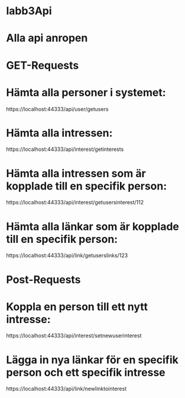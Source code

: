 # labb3Api
# Alla api anropen
# 
#
#
# GET-Requests
# Hämta alla personer i systemet:
https://localhost:44333/api/user/getusers
# Hämta alla intressen:
https://localhost:44333/api/interest/getinterests
# Hämta alla intressen som är kopplade till en specifik person:
https://localhost:44333/api/interest/getusersinterest/112
# Hämta alla länkar som är kopplade till en specifik person:
https://localhost:44333/api/link/getuserslinks/123
# Post-Requests
# Koppla en person till ett nytt intresse:
https://localhost:44333/api/interest/setnewuserinterest
# Lägga in nya länkar för en specifik person och ett specifik intresse
https://localhost:44333/api/link/newlinktointerest

